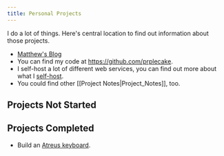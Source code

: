 ```yaml
---
title: Personal Projects
---
```


I do a lot of things. Here's central location to find out information about those projects.

* [Matthew's Blog][blog]
* You can find my code at https://github.com/prplecake.
* I self-host a lot of different web services, you can find out more about what I [self-host](/Self_Hosting).
* You could find other [[Project Notes|Project_Notes]], too.

[blog]:https://jrgnsn.net/

## Projects Not Started


## Projects Completed

* Build an [Atreus keyboard][atreus].

[atreus]:https://atreus.technomancy.us/